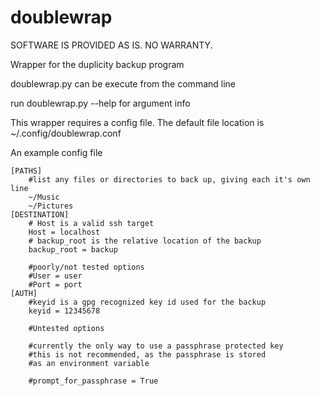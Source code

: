 doublewrap
==========

SOFTWARE IS PROVIDED AS IS. NO WARRANTY.

Wrapper for the duplicity backup program

doublewrap.py can be execute from the command line

run doublewrap.py --help for argument info

This wrapper requires a config file.
The default file location is ~/.config/doublewrap.conf

An example config file

    [PATHS]
        #list any files or directories to back up, giving each it's own line
        ~/Music
        ~/Pictures
    [DESTINATION]
        # Host is a valid ssh target
        Host = localhost
        # backup_root is the relative location of the backup
        backup_root = backup

        #poorly/not tested options
        #User = user
        #Port = port
    [AUTH]
        #keyid is a gpg recognized key id used for the backup
        keyid = 12345678

        #Untested options
        
        #currently the only way to use a passphrase protected key
        #this is not recommended, as the passphrase is stored
        #as an environment variable

        #prompt_for_passphrase = True
